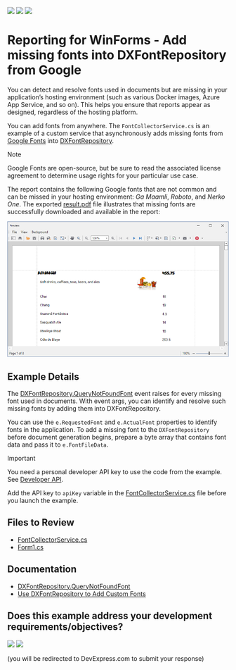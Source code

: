 <!-- default badges list -->
[![](https://img.shields.io/badge/Open_in_DevExpress_Support_Center-FF7200?style=flat-square&logo=DevExpress&logoColor=white)](https://supportcenter.devexpress.com/ticket/details/T1252015)
[![](https://img.shields.io/badge/📖_How_to_use_DevExpress_Examples-e9f6fc?style=flat-square)](https://docs.devexpress.com/GeneralInformation/403183)
[![](https://img.shields.io/badge/💬_Leave_Feedback-feecdd?style=flat-square)](#does-this-example-address-your-development-requirementsobjectives)
<!-- default badges end -->
# Reporting for WinForms - Add missing fonts into DXFontRepository from Google

You can detect and resolve fonts used in documents but are missing in your application’s hosting environment (such as various Docker images, Azure App Service, and so on). This helps you ensure that reports appear as designed, regardless of the hosting platform.

You can add fonts from anywhere. The `FontCollectorService.cs` is an example of a custom service that asynchronously adds missing fonts from [Google Fonts](https://fonts.google.com) into [DXFontRepository](https://docs.devexpress.com/CoreLibraries/404255/devexpress-drawing-library/use-font-repository-to-add-custom-fonts?v=24.2). 

> [!Note]
> Google Fonts are open-source, but be sure to read the associated license agreement to determine usage rights for your particular use case.

The report contains the following Google fonts that are not common and can be missed in your hosting environment: _Ga Maamli_, _Roboto_, and _Nerko One_. The exported [result.pdf](result.pdf) file illustrates that missing fonts are successfully downloaded and available in the report:

![report with fonts](report-with-fonts.png)

## Example Details

The [DXFontRepository.QueryNotFoundFont](https://docs.devexpress.com/CoreLibraries/DevExpress.Drawing.DXFontRepository.QueryNotFoundFont?v=24.2) event raises for every missing font used in documents. With event args, you can identify and resolve such missing fonts by adding them into DXFontRepository.

You can use the `e.RequestedFont` and `e.ActualFont` properties to identify fonts in the application. To add a missing font to the `DXFontRepository` before document generation begins, prepare a byte array that contains font data and pass it to `e.FontFileData`. 

> [!Important]
> You need a personal developer API key to use the code from the example. See [Developer API](https://developers.google.com/fonts/docs/developer_api). 
>
> Add the API key to `apiKey` variable in the [FontCollectorService.cs](./CS/LoadMissingFonts/FontCollectorService.cs#L19) file before you launch the example. 

## Files to Review

- [FontCollectorService.cs](./CS/LoadMissingFonts/FontCollectorService.cs)
- [Form1.cs](./CS/LoadMissingFonts/Form1.cs)

## Documentation

- [DXFontRepository.QueryNotFoundFont](https://docs.devexpress.com/CoreLibraries/DevExpress.Drawing.DXFontRepository.QueryNotFoundFont?v=24.2)
- [Use DXFontRepository to Add Custom Fonts](https://docs.devexpress.com/CoreLibraries/404255/devexpress-drawing-library/use-font-repository-to-add-custom-fonts?v=24.2)

<!-- feedback -->
## Does this example address your development requirements/objectives?

[<img src="https://www.devexpress.com/support/examples/i/yes-button.svg"/>](https://www.devexpress.com/support/examples/survey.xml?utm_source=github&utm_campaign=reporting-winforms-load-missing-fonts-from-google&~~~was_helpful=yes) [<img src="https://www.devexpress.com/support/examples/i/no-button.svg"/>](https://www.devexpress.com/support/examples/survey.xml?utm_source=github&utm_campaign=reporting-winforms-load-missing-fonts-from-google&~~~was_helpful=no)

(you will be redirected to DevExpress.com to submit your response)
<!-- feedback end -->
